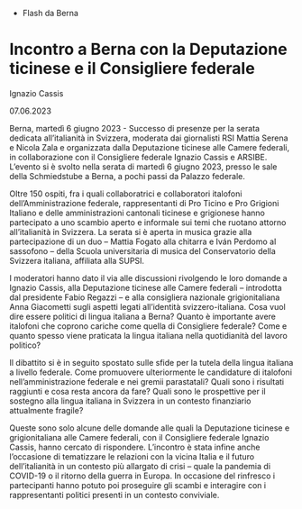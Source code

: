   * Flash da Berna

# Incontro a Berna con la Deputazione ticinese e il Consigliere federale
Ignazio Cassis

07.06.2023

Berna, martedì 6 giugno 2023 - Successo di presenze per la serata dedicata
all’italianità in Svizzera, moderata dai giornalisti RSI Mattia Serena e
Nicola Zala e organizzata dalla Deputazione ticinese alle Camere federali, in
collaborazione con il Consigliere federale Ignazio Cassis e ARSIBE. L’evento
si è svolto nella serata di martedì 6 giugno 2023, presso le sale della
Schmiedstube a Berna, a pochi passi da Palazzo federale.

Oltre 150 ospiti, fra i quali collaboratrici e collaboratori italofoni
dell’Amministrazione federale, rappresentanti di Pro Ticino e Pro Grigioni
Italiano e delle amministrazioni cantonali ticinese e grigionese hanno
partecipato a uno scambio aperto e informale sui temi che ruotano attorno
all’italianità in Svizzera. La serata si è aperta in musica grazie alla
partecipazione di un duo – Mattia Fogato alla chitarra e Iván Perdomo al
sassofono – della Scuola universitaria di musica del Conservatorio della
Svizzera italiana, affiliata alla SUPSI.

I moderatori hanno dato il via alle discussioni rivolgendo le loro domande a
Ignazio Cassis, alla Deputazione ticinese alle Camere federali – introdotta
dal presidente Fabio Regazzi – e alla consigliera nazionale grigionitaliana
Anna Giacometti sugli aspetti legati all’identità svizzero-italiana. Cosa vuol
dire essere politici di lingua italiana a Berna? Quanto è importante avere
italofoni che coprono cariche come quella di Consigliere federale? Come e
quanto spesso viene praticata la lingua italiana nella quotidianità del lavoro
politico?

Il dibattito si è in seguito spostato sulle sfide per la tutela della lingua
italiana a livello federale. Come promuovere ulteriormente le candidature di
italofoni nell’amministrazione federale e nei gremii parastatali? Quali sono i
risultati raggiunti e cosa resta ancora da fare? Quali sono le prospettive per
il sostegno alla lingua italiana in Svizzera in un contesto finanziario
attualmente fragile?

Queste sono solo alcune delle domande alle quali la Deputazione ticinese e
grigionitaliana alle Camere federali, con il Consigliere federale Ignazio
Cassis, hanno cercato di rispondere. L’incontro è stata infine anche
l’occasione di tematizzare le relazioni con la vicina Italia e il futuro
dell’italianità in un contesto più allargato di crisi – quale la pandemia di
COVID-19 o il ritorno della guerra in Europa. In occasione del rinfresco i
partecipanti hanno potuto poi proseguire gli scambi e interagire con i
rappresentanti politici presenti in un contesto conviviale.

  
  
  

